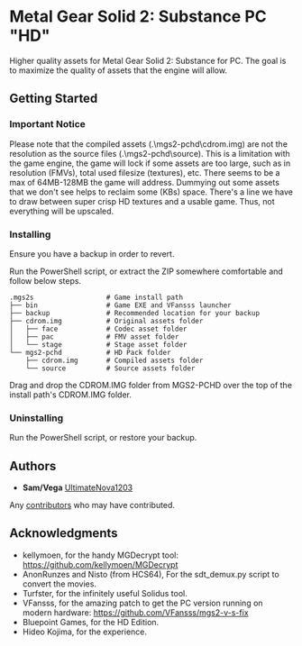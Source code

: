 # Metal Gear Solid 2: Substance PC "HD"

Higher quality assets for Metal Gear Solid 2: Substance for PC. The goal is to maximize the quality of assets that the engine will allow.

## Getting Started

### Important Notice

Please note that the compiled assets (.\mgs2-pchd\cdrom.img) are not the resolution as the source files (.\mgs2-pchd\source). This is a limitation with the game engine, the game will lock if some assets are too large, such as in resolution (FMVs), total used filesize (textures), etc. There seems to be a max of 64MB-128MB the game will address. Dummying out some assets that we don't see helps to reclaim some (KBs) space. There's a line we have to draw between super crisp HD textures and a usable game. Thus, not everything will be upscaled.

### Installing

Ensure you have a backup in order to revert.

Run the PowerShell script, or extract the ZIP somewhere comfortable and follow below steps.
 
    .mgs2s                  # Game install path
    ├── bin                 # Game EXE and VFansss launcher
    ├── backup              # Recommended location for your backup
    ├── cdrom.img           # Original assets folder
    │   ├── face            # Codec asset folder
	│   ├── pac             # FMV asset folder
    │   └── stage           # Stage asset folder
    └── mgs2-pchd           # HD Pack folder
        ├── cdrom.img       # Compiled assets folder
        └── source          # Source assets folder

Drag and drop the CDROM.IMG folder from MGS2-PCHD over the top of the install path's CDROM.IMG folder.

### Uninstalling

Run the PowerShell script, or restore your backup.

## Authors

* **Sam/Vega** [UltimateNova1203](https://github.com/UltimateNova1203)

Any [contributors](https://github.com/UltimateNova1203/mgs2-pchd/contributors) who may have contributed.

## Acknowledgments

* kellymoen, for the handy MGDecrypt tool: https://github.com/kellymoen/MGDecrypt
* AnonRunzes and Nisto (from HCS64), For the sdt_demux.py script to convert the movies.
* Turfster, for the infinitely useful Solidus tool.
* VFansss, for the amazing patch to get the PC version running on modern hardware: https://github.com/VFansss/mgs2-v-s-fix
* Bluepoint Games, for the HD Edition.
* Hideo Kojima, for the experience.
